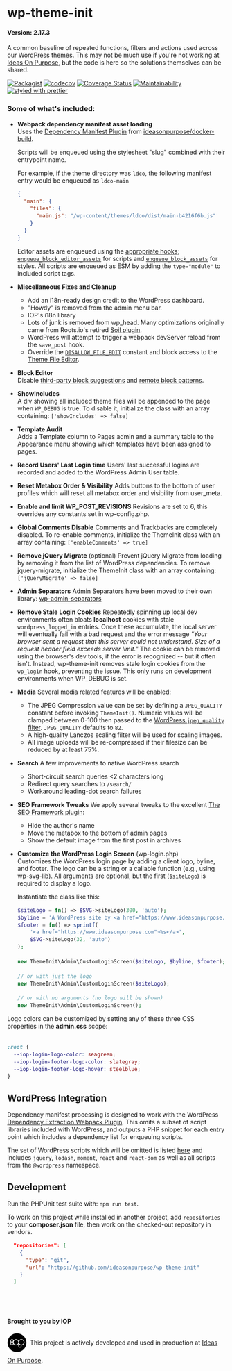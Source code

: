 # wp-theme-init

#### Version: 2.17.3

A common baseline of repeated functions, filters and actions used across our WordPress themes. This may not be much use if you're not working at [Ideas On Purpose](https://www.ideasonpurpose.com), but the code is here so the solutions themselves can be shared.

[![Packagist](https://badgen.net/packagist/v/ideasonpurpose/wp-theme-init)](https://packagist.org/packages/ideasonpurpose/wp-theme-init)
[![codecov](https://codecov.io/gh/ideasonpurpose/wp-theme-init/branch/master/graph/badge.svg)](https://codecov.io/gh/ideasonpurpose/wp-theme-init)
[![Coverage Status](https://coveralls.io/repos/github/ideasonpurpose/wp-theme-init/badge.svg)](https://coveralls.io/github/ideasonpurpose/wp-theme-init)
[![Maintainability](https://api.codeclimate.com/v1/badges/38a14503add2806a99bd/maintainability)](https://codeclimate.com/github/ideasonpurpose/wp-theme-init/maintainability)
[![styled with prettier](https://img.shields.io/badge/styled_with-prettier-ff69b4.svg)](https://github.com/prettier/prettier)

### Some of what's included:

- **Webpack dependency manifest asset loading**<br>
  Uses the [Dependency Manifest Plugin](https://github.com/ideasonpurpose/docker-build/blob/master/lib/DependencyManifestPlugin.js) from [ideasonpurpose/docker-build](https://github.com/ideasonpurpose/docker-build).

  Scripts will be enqueued using the stylesheet "slug" combined with their entrypoint name.

  For example, if the theme directory was `ldco`, the following manifest entry would be enqueued as `ldco-main`

  ```json
  {
    "main": {
      "files": {
        "main.js": "/wp-content/themes/ldco/dist/main-b4216f6b.js"
      }
    }
  }
  ```

  Editor assets are enqueued using the [appropriate hooks](https://developer.wordpress.org/block-editor/how-to-guides/enqueueing-assets-in-the-editor/#editor-content-scripts-and-styles); [`enqueue_block_editor_assets`](https://developer.wordpress.org/reference/hooks/enqueue_block_editor_assets/) for scripts and [`enqueue_block_assets`](https://developer.wordpress.org/reference/hooks/enqueue_block_assets/) for styles. All scripts are enqueued as ESM by adding the `type="module"` to included script tags.

- **Miscellaneous Fixes and Cleanup**
  - Add an i18n-ready design credit to the WordPress dashboard.
  - "Howdy" is removed from the admin menu bar.
  - IOP's i18n library
  - Lots of junk is removed from wp_head. Many optimizations originally came from Roots.io's retired [Soil plugin](https://roots.io/plugins/soil/).
  - WordPress will attempt to trigger a webpack devServer reload from the `save_post` hook.
  - Override the [`DISALLOW_FILE_EDIT`](https://developer.wordpress.org/apis/wp-config-php/#disable-the-plugin-and-theme-file-editor) constant and block access to the [Theme File Editor](https://wordpress.org/documentation/article/appearance-theme-file-editor-screen/).

- **Block Editor**<br>
  Disable [third-party block suggestions](https://developer.wordpress.org/block-editor/reference-guides/filters/editor-filters/#block-directory) and [ remote block patterns](https://developer.wordpress.org/block-editor/reference-guides/filters/editor-filters/#block-patterns).

- **ShowIncludes**<br>
  A div showing all included theme files will be appended to the page when `WP_DEBUG` is true. To disable it, initialize the class with an array containing: `['showIncludes' => false]`

- **Template Audit**<br>
  Adds a Template column to Pages admin and a summary table to the Appearance menu showing which templates have been assigned to pages.

- **Record Users' Last Login time**
  Users' last successful logins are recorded and added to the WordPress Admin User table.

- **Reset Metabox Order & Visibility**
  Adds buttons to the bottom of user profiles which will reset all metabox order and visibility from user_meta.

- **Enable and limit WP_POST_REVISIONS**
  Revisions are set to 6, this overrides any constants set in wp-config.php.

- **Global Comments Disable**
  Comments and Trackbacks are completely disabled. To re-enable comments, initialize the ThemeInit class with an array containing: `['enableComments' => true]`

- **Remove jQuery Migrate** (optional)
  Prevent jQuery Migrate from loading by removing it from the list of WordPress dependencies. To remove jquery-migrate, initialize the ThemeInit class with an array containing: `['jQueryMigrate' => false]`

- **Admin Separators**
  Admin Separators have been moved to their own library: [wp-admin-separators](https://github.com/ideasonpurpose/wp-admin-separators)

- **Remove Stale Login Cookies**
  Repeatedly spinning up local dev environments often bloats **localhost** cookies with stale `wordpress_logged_in` entries. Once these accumulate, the local server will eventually fail with a bad request and the error message _"Your browser sent a request that this server could not understand. Size of a request header field exceeds server limit."_ The cookie can be removed using the browser's dev tools, if the error is recognized -- but it often isn't. Instead, wp-theme-init removes stale login cookies from the `wp_login` hook, preventing the issue. This only runs on development environments when WP_DEBUG is set.

- **Media**
  Several media related features will be enabled:
  - The JPEG Compression value can be set by defining a `JPEG_QUALITY` constant before invoking `ThemeInit()`. Numeric values will be clamped between 0-100 then passed to the [WordPress `jpeg_quality` filter](https://developer.wordpress.org/reference/hooks/jpeg_quality/). `JPEG_QUALITY` defaults to `82`.
  - A high-quality Lanczos scaling filter will be used for scaling images.
  - All image uploads will be re-compressed if their filesize can be reduced by at least 75%.

- **Search**
  A few improvements to native WordPress search
  - Short-circuit search queries <2 characters long
  - Redirect query searches to `/search/`
  - Workaround leading-dot search failures

- **SEO Framework Tweaks**
  We apply several tweaks to the excellent [The SEO Framework plugin](https://theseoframework.com/):
  - Hide the author's name
  - Move the metabox to the bottom of admin pages
  - Show the default image from the first post in archives

- **Customize the WordPress Login Screen** (wp-login.php)<br>
  Customizes the WordPress login page by adding a client logo, byline, and footer. The logo can be a string or a callable function (e.g., using wp-svg-lib). All arguments are optional, but the first (`$siteLogo`) is required to display a logo.

  Instantiate the class like this:

  ```php
  $siteLogo = fn() => $SVG->siteLogo(300, 'auto');
  $byline = 'A WordPress site by <a href="https://www.ideasonpurpose.com">Ideas On Purpose</a>';
  $footer = fn() => sprintf(
      '<a href="https://www.ideasonpurpose.com">%s</a>',
      $SVG->siteLogo(32, 'auto')
  );

  new ThemeInit\Admin\CustomLoginScreen($siteLogo, $byline, $footer);

  // or with just the logo
  new ThemeInit\Admin\CustomLoginScreen($siteLogo);

  // or with no arguments (no logo will be shown)
  new ThemeInit\Admin\CustomLoginScreen();
  ```

Logo colors can be customized by setting any of these three CSS properties in the **admin.css** scope:

```css

:root {
  --iop-login-logo-color: seagreen;
  --iop-login-footer-logo-color: slategray;
  --iop-login-footer-logo-hover: steelblue;
}
```

## WordPress Integration

Dependency manifest processing is designed to work with the WordPress [Dependency Extraction Webpack Plugin](https://developer.wordpress.org/block-editor/reference-guides/packages/packages-dependency-extraction-webpack-plugin/). This omits a subset of script libraries included with WordPress, and outputs a PHP snippet for each entry point which includes a dependency list for enqueuing scripts.

The set of WordPress scripts which will be omitted is listed [here](https://github.com/WordPress/gutenberg/tree/trunk/packages/dependency-extraction-webpack-plugin#webpack) and includes `jquery`, `lodash`, `moment`, `react` and `react-dom` as well as all scripts from the `@wordpress` namespace.

## Development

Run the PHPUnit test suite with: `npm run test`.

To work on this project while installed in another project, add `repositories` to your **composer.json** file, then work on the checked-out repository in vendors.

```json
  "repositories": [
    {
      "type": "git",
      "url": "https://github.com/ideasonpurpose/wp-theme-init"
    }
  ]
```

<!-- START IOP CREDIT BLURB -->

## &nbsp;

#### Brought to you by IOP

<a href="https://www.ideasonpurpose.com"><img src="https://raw.githubusercontent.com/ideasonpurpose/ideasonpurpose/master/iop-logo-white-on-black-88px.png" height="44" align="top" alt="IOP Logo"></a><img src="https://raw.githubusercontent.com/ideasonpurpose/ideasonpurpose/master/spacer.png" align="middle" width="4" height="54"> This project is actively developed and used in production at <a href="https://www.ideasonpurpose.com">Ideas On Purpose</a>.

<!-- END IOP CREDIT BLURB -->
